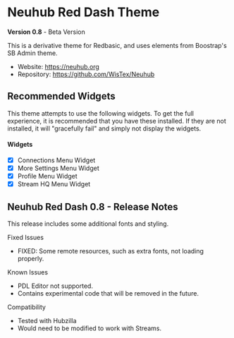 # Neuhub Red Dash Theme

**Version 0.8** - Beta Version

This is a derivative theme for Redbasic, and uses elements from Boostrap's SB Admin theme.

* Website: https://neuhub.org
* Repository: https://github.com/WisTex/Neuhub

## Recommended Widgets

This theme attempts to use the following widgets. To get the full experience, it is recommended that you have these installed. If they are not installed, it will "gracefully fail" and simply not display the widgets.

#### Widgets

- [X] Connections Menu Widget
- [X] More Settings Menu Widget
- [X] Profile Menu Widget
- [X] Stream HQ Menu Widget

## Neuhub Red Dash 0.8 - Release Notes

This release includes some additional fonts and styling.

Fixed Issues
* FIXED: Some remote resources, such as extra fonts, not loading properly.

Known Issues
* PDL Editor not supported.
* Contains experimental code that will be removed in the future.

Compatibility
* Tested with Hubzilla
* Would need to be modified to work with Streams.

